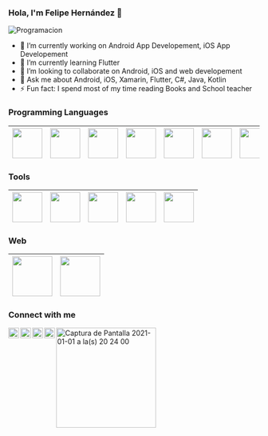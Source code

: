 ### Hola, I'm  Felipe Hernández  👋
![Programacion](https://user-images.githubusercontent.com/15971898/90469229-e6098800-e0dd-11ea-8bc9-b68bd5b9befb.png)
- 🔭 I’m currently working on Android App Developement, iOS App Developement
- 🌱 I’m currently learning Flutter
- 👯 I’m looking to collaborate on Android, iOS and web developement
- 💬 Ask me about Android, iOS, Xamarin, Flutter, C#, Java, Kotlin
- ⚡ Fun fact: I spend most of my time reading Books and School teacher


### Programming Languages 
|<img src="https://firebasestorage.googleapis.com/v0/b/github--images.appspot.com/o/Github%20images%2Ff1eaa7278f64e27128e062a3de918265.png?alt=media&token=a05e0358-a919-4c27-bb1a-1aa03d07183d" width=60> | <img src="https://firebasestorage.googleapis.com/v0/b/github--images.appspot.com/o/Github%20images%2Fdownload.jpg?alt=media&token=f84769eb-78b3-43f7-aa34-8debf111fc89" width=60> | <img src="https://user-images.githubusercontent.com/15971898/90470658-a93f9000-e0e1-11ea-8c64-b8bec557328e.png" width=60> | <img src="https://user-images.githubusercontent.com/15971898/90470016-f7ec2a80-e0df-11ea-809a-be7efb29373c.png" width=60> | <img src="https://user-images.githubusercontent.com/15971898/90470377-f111e780-e0e0-11ea-9fb0-96ec0eb89d68.png" width=60> | <img src="https://user-images.githubusercontent.com/15971898/90470463-36361980-e0e1-11ea-818a-9f074427f3c5.png" width=60> |  <img src="https://user-images.githubusercontent.com/15971898/90470471-3a623700-e0e1-11ea-82fa-7bf8c1fe2507.jpg" width=60> |
|:---:|:---:|:---:|:---:|:---:|:---:|:---:|


### Tools
|<img src="https://firebasestorage.googleapis.com/v0/b/github--images.appspot.com/o/Github%20images%2F1200px-Android_Studio_icon.svg.png?alt=media&token=c696a2c6-181d-4ef2-b235-a200306833ca" width=60> | <img src="https://user-images.githubusercontent.com/15971898/90470852-2b2fb900-e0e2-11ea-968b-b11d1cd9aeb5.png" width=60>|  <img src="https://firebasestorage.googleapis.com/v0/b/github--images.appspot.com/o/Github%20images%2Ffirebase.png?alt=media&token=b31bf89b-27a9-4192-9c7f-ae8eedb56554 " width=60> | <img src="https://firebasestorage.googleapis.com/v0/b/github--images.appspot.com/o/Github%20images%2F25231.svg?alt=media&token=ef2be627-04a6-4f80-afba-bf224281d35a" width=60> | <img src="https://firebasestorage.googleapis.com/v0/b/github--images.appspot.com/o/Github%20images%2Flogo-stable.png?alt=media&token=88a7cb79-fe86-46ab-b691-05d210131a99" width=60> |
|:---:|:---:|:---:|:---:|:---:|


### Web
|<img src="https://user-images.githubusercontent.com/15971898/90471041-b27d2c80-e0e2-11ea-94d1-d12b97bc9bfa.png" width=80> | <img src="https://user-images.githubusercontent.com/15971898/90471046-b5781d00-e0e2-11ea-9795-0e736a23ac82.png" width=80>| 
:---:|:---:|


### Connect with me
<a href="https://twitter.com/FelipeHPalafox">
  <img align="left" alt="Felipe Hernandez Twitter" width="21px" src="https://firebasestorage.googleapis.com/v0/b/github--images.appspot.com/o/Github%20images%2Ftwitter.svg?alt=media&token=0e4ffc45-d873-47ee-b08c-9b98b4fe66cf" />
</a>
<a href="https://www.linkedin.com/in/felipe-hern%C3%A1ndez-palafox-19513886/">
  <img align="left" alt="Felipe Hernandez Linkdin" width="21px" src="https://firebasestorage.googleapis.com/v0/b/github--images.appspot.com/o/Github%20images%2Flinkedin.svg?alt=media&token=0e662ab8-db11-475a-9c43-18d89bcdfde0" />
</a>
<a href="https://www.facebook.com/felipe.hernandezpalafox">
  <img align="left" alt="Felipe Hernandez Facebook" width="21px" src="https://firebasestorage.googleapis.com/v0/b/github--images.appspot.com/o/Github%20images%2Ffacebook.svg?alt=media&token=bf3ea589-7c5c-4a0d-b839-8198ef39c502" />
</a>

<a href="https://www.youtube.com/felipehernandezpalafox">
  <img align="left" alt="Felipe Hernandez YouTube" width="21px" src="https://user-images.githubusercontent.com/15971898/90500665-d22b4980-e110-11ea-9d44-fe75db088c9d.png" />
</a>

<img width="200px" alt="Captura de Pantalla 2021-01-01 a la(s) 20 24 00" src="https://user-images.githubusercontent.com/15971898/103449556-6c7acc80-4c6f-11eb-9884-960182c51356.png">


